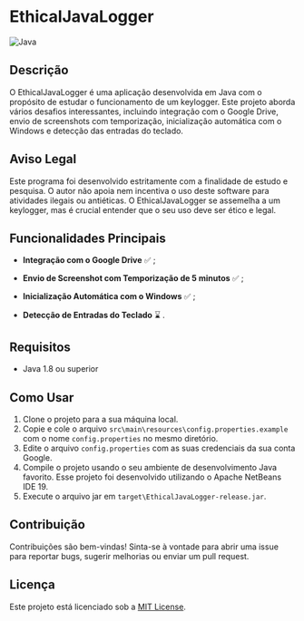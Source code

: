 # EthicalJavaLogger

![Java](https://img.shields.io/badge/Java-1.8%2B-blue)

## Descrição

O EthicalJavaLogger é uma aplicação desenvolvida em Java com o propósito de estudar o funcionamento de um keylogger. Este projeto aborda vários desafios interessantes, incluindo integração com o Google Drive, envio de screenshots com temporização, inicialização automática com o Windows e detecção das entradas do teclado.

## Aviso Legal

Este programa foi desenvolvido estritamente com a finalidade de estudo e pesquisa. O autor não apoia nem incentiva o uso deste software para atividades ilegais ou antiéticas. O EthicalJavaLogger se assemelha a um keylogger, mas é crucial entender que o seu uso deve ser ético e legal.

## Funcionalidades Principais

- **Integração com o Google Drive** :white_check_mark: ;

- **Envio de Screenshot com Temporização de 5 minutos** :white_check_mark: ;

- **Inicialização Automática com o Windows** :white_check_mark: ;

- **Detecção de Entradas do Teclado** :hourglass: .

## Requisitos

- Java 1.8 ou superior

## Como Usar

1. Clone o projeto para a sua máquina local.
2. Copie e cole o arquivo `src\main\resources\config.properties.example` com o nome `config.properties` no mesmo diretório.
3. Edite o arquivo `config.properties` com as suas credenciais da sua conta Google.
4. Compile o projeto usando o seu ambiente de desenvolvimento Java favorito. Esse projeto foi desenvolvido utilizando o Apache NetBeans IDE 19.
5. Execute o arquivo jar em `target\EthicalJavaLogger-release.jar`.

## Contribuição

Contribuições são bem-vindas! Sinta-se à vontade para abrir uma issue para reportar bugs, sugerir melhorias ou enviar um pull request.

## Licença

Este projeto está licenciado sob a [MIT License](LICENSE).
